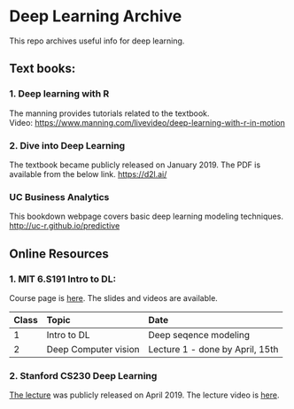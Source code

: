 # Deep Learning Archive
This repo archives useful info for deep learning.

## Text books:  
### 1. Deep learning with R  
The manning provides tutorials related to the textbook.  
Video: https://www.manning.com/livevideo/deep-learning-with-r-in-motion  

### 2. Dive into Deep Learning
The textbook became publicly released on January 2019. The PDF is available from the below link.
https://d2l.ai/

### UC Business Analytics
This bookdown webpage covers basic deep learning modeling techniques.  
http://uc-r.github.io/predictive  

## Online Resources
### 1. MIT 6.S191 Intro to DL:  
Course page is [here](http://introtodeeplearning.com/).  The slides and videos are available.

|**Class**        | **Topic**                           | **Date**                             |
| :---------------| :---------------------------------- | :----------------------------------- |
| 1               | Intro to DL | Deep seqence modeling |  Lecture 1/2: done by March          |
| 2               | Deep Computer vision                |  Lecture 1 - done by April, 15th     |



### 2. Stanford CS230 Deep Learning  
[The lecture](http://cs230.stanford.edu/) was publicly released on April 2019. The lecture video is [here](http://onlinehub.stanford.edu/cs230).
